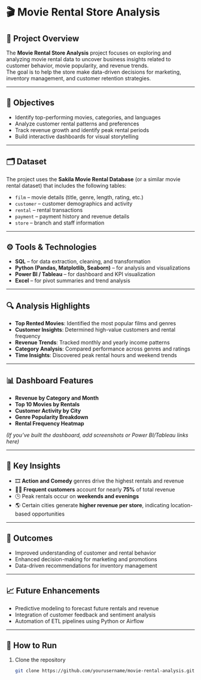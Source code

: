# 🎬 Movie Rental Store Analysis

## 📖 Project Overview
The **Movie Rental Store Analysis** project focuses on exploring and analyzing movie rental data to uncover business insights related to customer behavior, movie popularity, and revenue trends.  
The goal is to help the store make data-driven decisions for marketing, inventory management, and customer retention strategies.

---

## 🎯 Objectives
- Identify top-performing movies, categories, and languages  
- Analyze customer rental patterns and preferences  
- Track revenue growth and identify peak rental periods  
- Build interactive dashboards for visual storytelling  

---

## 🗂️ Dataset
The project uses the **Sakila Movie Rental Database** (or a similar movie rental dataset) that includes the following tables:
- `film` – movie details (title, genre, length, rating, etc.)  
- `customer` – customer demographics and activity  
- `rental` – rental transactions  
- `payment` – payment history and revenue details  
- `store` – branch and staff information  

---

## ⚙️ Tools & Technologies
- **SQL** – for data extraction, cleaning, and transformation  
- **Python (Pandas, Matplotlib, Seaborn)** – for analysis and visualizations  
- **Power BI / Tableau** – for dashboard and KPI visualization  
- **Excel** – for pivot summaries and trend analysis  

---

## 🔍 Analysis Highlights
- **Top Rented Movies**: Identified the most popular films and genres  
- **Customer Insights**: Determined high-value customers and rental frequency  
- **Revenue Trends**: Tracked monthly and yearly income patterns  
- **Category Analysis**: Compared performance across genres and ratings  
- **Time Insights**: Discovered peak rental hours and weekend trends  

---

## 📊 Dashboard Features
- **Revenue by Category and Month**  
- **Top 10 Movies by Rentals**  
- **Customer Activity by City**  
- **Genre Popularity Breakdown**  
- **Rental Frequency Heatmap**

*(If you’ve built the dashboard, add screenshots or Power BI/Tableau links here)*

---

## 🧠 Key Insights
- 🎞️ **Action and Comedy** genres drive the highest rentals and revenue  
- 🧍‍♂️ **Frequent customers** account for nearly **75%** of total revenue  
- 🕒 Peak rentals occur on **weekends and evenings**  
- 🌎 Certain cities generate **higher revenue per store**, indicating location-based opportunities  

---

## 🚀 Outcomes
- Improved understanding of customer and rental behavior  
- Enhanced decision-making for marketing and promotions  
- Data-driven recommendations for inventory management  

---

## 📈 Future Enhancements
- Predictive modeling to forecast future rentals and revenue  
- Integration of customer feedback and sentiment analysis  
- Automation of ETL pipelines using Python or Airflow  

---

## 🧰 How to Run
1. Clone the repository  
   ```bash
   git clone https://github.com/yourusername/movie-rental-analysis.git
